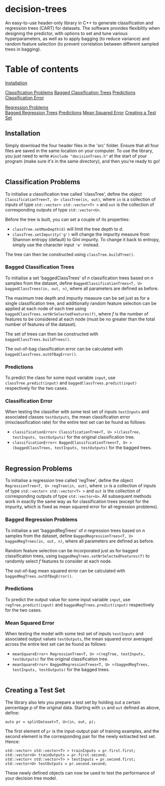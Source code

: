 # decision-trees
An easy-to-use header-only library in C++ to generate classification and regression trees (CART) for datasets. The software provides flexibility when designing the predictor, with options to set and tune various hyperparameters, as well as to apply bagging (to reduce variance) and random feature selection (to prevent correlation between different sampled trees in bagging).

# Table of contents
[Installation](#install)

[Classification Problems](#class)
    [Bagged Classification Trees](#bagclass)
    [Predictions](#bpred)
    [Classification Error](#cerror)
    
[Regression Problems](#reg)<br/>
    [Bagged Regression Trees](#breg)
    [Predictions](#rpred)
    [Mean Squared Error](#mse)
[Creating a Test Set](#test)
    
## Installation <a name="install"></a>
Simply download the four header files in the 'src' folder. Ensure that all four files are saved in the same location on your computer. To use the library, you just need to write `#include "decisionTrees.h"` at the start of your program (make sure it's in the same directory), and then you're ready to go!<br/><br/>


## Classification Problems <a name="class"></a>
To initialise a classification tree called 'classTree', define the object `ClassificationTree<T, U> classTree(in, out)`, where `in` is a collection of inputs of type `std::vector< std::vector<T> >` and `out` is the collection of corresponding outputs of type `std::vector<U>`. 

Before the tree is built, you can set a couple of its properties:
* `classTree.setMaxDepth(d)` will limit the tree depth to *d*.
* `classTree.setImpurity('g')` will change the impurity measure from Shannon entropy (default) to Gini impurity. To change it back to entropy, simply use the character input `'e'` instead.

The tree can then be constructed using `classTree.buildTree()`.


### Bagged Classification Trees <a name="bagclass"></a>
To initialise a set 'baggedClassTrees' of *n* classification trees based on *n* samples from the dataset, define `BaggedClassificationTrees<T, U> baggedClassTrees(in, out, n)`, where all parameters are defined as before. 

The maximum tree depth and impurity measure can be set just as for a single classification tree, and additionally random feature selection can be applied at each node of each tree using `baggedClassTrees.setNrSelectedFeatures(f)`, where *f* is the number of features to be considered at each node (must be no greater than the total number of features of the dataset). 

The set of trees can then be constructed with `baggedClassTrees.buildTrees()`. 

The out-of-bag classification error can be calculated with `baggedClassTrees.outOfBagError()`.

### Predictions <a name="bpred"></a>
To predict the class for some input variable `input`, use `classTree.predict(input)` and `baggedClassTrees.predict(input)` respectively for the two cases.

### Classification Error <a name="cerror"></a>
When testing the classifier with some test set of inputs `testInputs` and associated classes `testOutputs`, the mean classification error (misclassification rate) for the entire test set can be found as follows:
* `classificationError< ClassificationTree<T, U> >(classTree, testInputs, testOutputs)` for the original classification tree.
* `classificationError< BaggedClassificationTrees<T, U> >(baggedClassTrees, testInputs, testOutputs)` for the bagged trees.<br/><br/>


## Regression Problems <a name="reg"></a>
To initialise a regression tree called 'regTree', define the object `RegressionTree<T, U> regTree(in, out)`, where `in` is a collection of inputs of type `std::vector< std::vector<T> >` and `out` is the collection of corresponding outputs of type `std::vector<U>`. All subsequent methods work in exactly the same way as for classification trees (except for the impurity, which is fixed as mean squared error for all regression problems).


### Bagged Regression Problems <a name="breg"></a>
To initialise a set 'baggedRegTrees' of *n* regression trees based on *n* samples from the dataset, define `BaggedRegressionTrees<T, U> baggedRegTrees(in, out, n)`, where all parameters are defined as before. 

Random feature selection can be incorporated just as for bagged classification trees, using `baggedRegTrees.setNrSelectedFeatures(f)` to randomly select *f* features to consider at each node.

The out-of-bag mean squared error can be calculated with `baggedRegTrees.outOfBagError()`.

### Predictions <a name="rpred"></a>
To predict the output value for some input variable `input`, use `regTree.predict(input)` and `baggedRegTrees.predict(input)` respectively for the two cases.

### Mean Squared Error <a name="mse"></a>
When testing the model with some test set of inputs `testInputs` and associated output values `testOutputs`, the mean squared error averaged across the entire test set can be found as follows:
* `meanSquareError< RegressionTree<T, U> >(regTree, testInputs, testOutputs)` for the original classification tree.
* `meanSquareError< BaggedRegressionTrees<T, U> >(baggedRegTrees, testInputs, testOutputs)` for the bagged trees.<br/><br/>


## Creating a Test Set <a name="test"></a>
The library also lets you prepare a test set by holding out a certain percentage *p* of the original data. Starting with `in` and `out` defined as above, define:

`auto pr = splitDataset<T, U>(in, out, p);`

The first element of `pr` is the input-output pair of training examples, and the second element is the corresponding pair for the newly extracted test set. Hence:

```
std::vector< std::vector<T> > trainInputs = pr.first.first;
std::vector<U> trainOutputs = pr.first.second;
std::vector< std::vector<T> > testInputs = pr.second.first;
std::vector<U> testOutputs = pr.second.second;
```

These newly defined objects can now be used to test the performance of your decision tree model.
